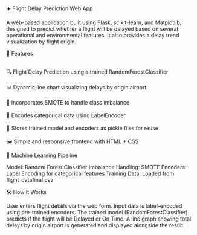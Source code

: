 ✈️ Flight Delay Prediction Web App

A web-based application built using Flask, scikit-learn, and Matplotlib, designed to predict whether a flight will be delayed based on several operational and environmental 
features. It also provides a delay trend visualization by flight origin.

🚀 Features

<br>🔍 Flight Delay Prediction using a trained RandomForestClassifier</br>
<br>📊 Dynamic line chart visualizing delays by origin airport</br>
<br>🧠 Incorporates SMOTE to handle class imbalance</br>
<br>🎯 Encodes categorical data using LabelEncoder</br>
<br>💾 Stores trained model and encoders as pickle files for reuse</br>
<br>🖼 Simple and responsive frontend with HTML + CSS</br>

🧠 Machine Learning Pipeline

Model: Random Forest Classifier
Imbalance Handling: SMOTE
Encoders: Label Encoding for categorical features
Training Data: Loaded from flight_datafinal.csv

🛠 How It Works

User enters flight details via the web form.
Input data is label-encoded using pre-trained encoders.
The trained model (RandomForestClassifier) predicts if the flight will be Delayed or On Time.
A line graph showing total delays by origin airport is generated and displayed alongside the result.



